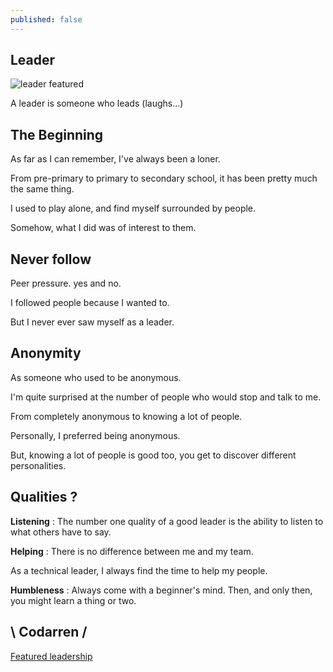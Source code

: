 ```yaml
---
published: false
---
```

## Leader
![leader featured](https://github.com/codarrenvelvindron/codarrenvelvindron.github.io/raw/master/images/charismatic-leader-positive-leadership.jpg)

A leader is someone who leads (laughs...)

## The Beginning
As far as I can remember, I've always been a loner.

From pre-primary to primary to secondary school, it has been pretty much the same thing.

I used to play alone, and find myself surrounded by people.

Somehow, what I did was of interest to them.

## Never follow
Peer pressure. yes and no.

I followed people because I wanted to.

But I never ever saw myself as a leader.

## Anonymity
As someone who used to be anonymous.

I'm quite surprised at the number of people who would stop and talk to me.


From completely anonymous to knowing a lot of people.

Personally, I preferred being anonymous.

But, knowing a lot of people is good too, you get to discover different personalities.

## Qualities ?
**Listening** : The number one quality of a good leader is the ability to listen to what others have to say.

**Helping** : There is no difference between me and my team. 

As a technical leader, I always find the time to help my people.

**Humbleness** : Always come with a beginner's mind. Then, and only then, you might learn a thing or two.

## \ Codarren /
[Featured leadership](https://www.teamworkandleadership.com/2018/02/do-this-one-thing-to-be-a-more-charismatic-leader.html)